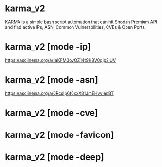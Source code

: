 # karma_v2
KARMA is a simple bash script automation that can hit Shodan Premium API and find active IPs, ASN, Common Vulnerabilities, CVEs &amp; Open Ports.


# karma_v2 [mode -ip]
https://asciinema.org/a/1aKFM3oyQZ14t9H8V0qjp2lUV

# karma_v2 [mode -asn]
https://asciinema.org/a/0RcsIp6f6xxX81JmEHvvlepBT

# karma_v2 [mode -cve]

# karma_v2 [mode -favicon]

# karma_v2 [mode -deep]

